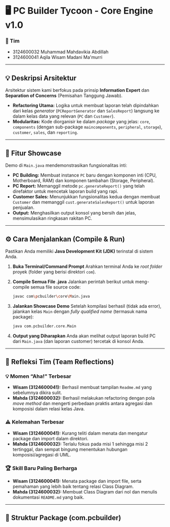 # 🖥️ PC Builder Tycoon - Core Engine v1.0

### 👥 Tim
- 3124600032 Muhammad Mahdavikia Abdillah
- 3124600041 Aqila Wisam Madani Ma'murri

---

## 💡 Deskripsi Arsitektur
Arsitektur sistem kami berfokus pada prinsip **Information Expert** dan **Separation of Concerns** (Pemisahan Tanggung Jawab).

* **Refactoring Utama:** Logika untuk membuat laporan telah dipindahkan dari kelas *generator* (`PCReportGenerator` dan `SalesReport`) langsung ke dalam kelas data yang relevan (`PC` dan `Customer`).
* **Modularitas:** Kode diorganisir ke dalam *package* yang jelas: `core`, `components` (dengan sub-package `maincomponents`, `peripheral`, `storage`), `customer`, `sales`, dan `reporting`.

---

## 🚀 Fitur Showcase
Demo di `Main.java` mendemonstrasikan fungsionalitas inti:

* **PC Building:** Membuat instance `PC` baru dengan komponen inti (CPU, Motherboard, RAM) dan komponen tambahan (Storage, Peripheral).
* **PC Report:** Memanggil metode `pc.generateReport()` yang telah direfaktor untuk mencetak laporan build yang rapi.
* **Customer Sales:** Menunjukkan fungsionalitas kedua dengan membuat `Customer` dan memanggil `cust.generateSalesReport()` untuk laporan penjualan.
* **Output:** Menghasilkan output konsol yang bersih dan jelas, mensimulasikan ringkasan rakitan PC.

---

## ⚙️ Cara Menjalankan (Compile & Run)

Pastikan Anda memiliki **Java Development Kit (JDK)** terinstal di sistem Anda.

1.  **Buka Terminal/Command Prompt**
    Arahkan terminal Anda ke *root folder* proyek (folder yang berisi direktori `com`).

2.  **Compile Semua File .java**
    Jalankan perintah berikut untuk meng-compile semua file source code:

    ```bash
    javac com\pcbuilder\core\Main.java
    ```

3.  **Jalankan Showcase Demo**
    Setelah kompilasi berhasil (tidak ada error), jalankan kelas `Main` dengan *fully qualified name* (termasuk nama package):

    ```bash
    java com.pcbuilder.core.Main
    ```

4.  **Output yang Diharapkan**
    Anda akan melihat output laporan build PC dari `Main.java` (dan laporan customer) tercetak di konsol Anda.

---

## 📖 Refleksi Tim (Team Reflections)

### 💡 Momen “Aha!” Terbesar
* **Wisam (3124600041):** Berhasil membuat tampilan `Readme.md` yang sebelumnya dikira sulit.
* **Mahda (3124600032):** Berhasil melakukan refactoring dengan pola *move method* dan mengerti perbedaan praktis antara agregasi dan komposisi dalam relasi kelas Java.

### ⚠️ Kelemahan Terbesar
* **Wisam (3124600041):** Kurang teliti dalam menata dan mengatur package dan import dalam direktori.
* **Mahda (3124600032):** Terlalu fokus pada misi 1 sehingga misi 2 tertinggal, dan sempat bingung menentukan hubungan komposisi/agregasi di UML.

### 🏆 Skill Baru Paling Berharga
* **Wisam (3124600041):** Menata package dan import file, serta pemahaman yang lebih baik tentang relasi Class Diagram.
* **Mahda (3124600032):** Membuat Class Diagram dari nol dan menulis dokumentasi `README.md` yang baik.

---

## 📂 Struktur Package (com.pcbuilder)